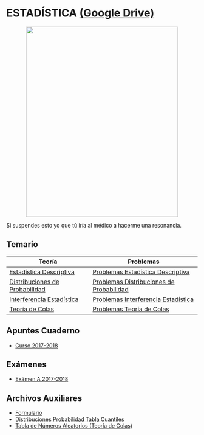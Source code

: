 # ESTADÍSTICA [(Google Drive)](https://drive.google.com/drive/u/0/folders/16aWnWUBaHgmMu2dI1zcAKktA5P8DHwmu)

<p align="center">
  <img src="https://github.com/su1c1d3jerk/ingenieria-informatica-usal/blob/master/01-PRIMERO/ESTAD%C3%8DSTICA/img.png" width="400" height="500"/>
</p>

Si suspendes esto yo que tú iría al médico a hacerme una resonancia.

##  Temario
Teoría | Problemas
------ | ---------
[Estadística Descriptiva](https://drive.google.com/file/d/1vpvq-1LtXRwINygUXSvvXM3YAAIb_8aX/view) | [Problemas Estadística Descriptiva](https://drive.google.com/file/d/1pLDf6Ld2MgKtubQLz9JuQQi1RV9NFxv6/view)
[Distribuciones de Probabilidad](https://drive.google.com/file/d/17bu5IcJyxcSiDUp8d_M5ZPYRLZGFJjYi/view) | [Problemas Distribuciones de Probabilidad](https://drive.google.com/file/d/1654dU-R1N6FGpDEjXJi_iLEG7zCC5QqK/view)
[Interferencia Estadística](https://drive.google.com/file/d/1iebZ4u2RVlHZ4CE4tyhpC2OPr_SqnbCH/view) | [Problemas Interferencia Estadística](https://drive.google.com/file/d/1Wex2o91Ijn1yW6nWCc9-ttl2DmE3QD7j/view)
[Teoría de Colas](https://drive.google.com/file/d/1NqJ5ouoNAXY6E8YXjz_ygIBcgYUfKFVc/view) | [Problemas Teoría de Colas](https://drive.google.com/file/d/1aCxAG7Em1c-KO2shJa-oBITI2UcKzOY0/view)

##  Apuntes Cuaderno
  - [Curso 2017-2018](https://drive.google.com/open?id=1pdhFRTJMWLwWrer1T0YNFF7G33lUhaAe)
  
##  Exámenes
  - [Exámen A 2017-2018](https://drive.google.com/open?id=15XjJdOlt6XpRk385iEH7NsJnJaAJoPxy)

## Archivos Auxiliares
  - [Formulario](https://drive.google.com/file/d/19GWFun5YhmBwrDsvA3_5Ovs1WzxxnrPW/view)
  - [Distribuciones Probabilidad Tabla Cuantiles](https://drive.google.com/file/d/1tR9oQq7P8184u4eX_U1PZZlDKM2YCjxl/view)
  - [Tabla de Números Aleatorios (Teoría de Colas)](https://drive.google.com/file/d/1s-IUtpO8vZ53sPX0FCWo01eAk4hSoti3/view)

